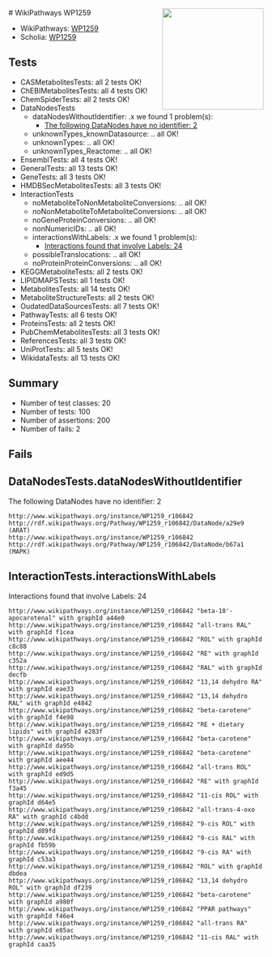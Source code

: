 <img style="float: right; width: 200px" src="https://upload.wikimedia.org/wikipedia/commons/thumb/8/83/Wplogo_with_text_500.png/640px-Wplogo_with_text_500.png" />
# WikiPathways WP1259

* WikiPathways: [WP1259](https://new.wikipathways.org/pathways/WP1259)
* Scholia: [WP1259](https://scholia.toolforge.org/wikipathways/WP1259)
## Tests
* CASMetabolitesTests: all 2 tests OK!
* ChEBIMetabolitesTests: all 4 tests OK!
* ChemSpiderTests: all 2 tests OK!
* DataNodesTests
    * dataNodesWithoutIdentifier: .x we found 1 problem(s):
        * [The following DataNodes have no identifier: 2](#d2d32fa1)
    * unknownTypes_knownDatasource: .. all OK!
    * unknownTypes: .. all OK!
    * unknownTypes_Reactome: .. all OK!
* EnsemblTests: all 4 tests OK!
* GeneralTests: all 13 tests OK!
* GeneTests: all 3 tests OK!
* HMDBSecMetabolitesTests: all 3 tests OK!
* InteractionTests
    * noMetaboliteToNonMetaboliteConversions: .. all OK!
    * noNonMetaboliteToMetaboliteConversions: .. all OK!
    * noGeneProteinConversions: .. all OK!
    * nonNumericIDs: .. all OK!
    * interactionsWithLabels: .x we found 1 problem(s):
        * [Interactions found that involve Labels: 24](#fe97a8db)
    * possibleTranslocations: .. all OK!
    * noProteinProteinConversions: .. all OK!
* KEGGMetaboliteTests: all 2 tests OK!
* LIPIDMAPSTests: all 1 tests OK!
* MetabolitesTests: all 14 tests OK!
* MetaboliteStructureTests: all 2 tests OK!
* OudatedDataSourcesTests: all 7 tests OK!
* PathwayTests: all 6 tests OK!
* ProteinsTests: all 2 tests OK!
* PubChemMetabolitesTests: all 3 tests OK!
* ReferencesTests: all 3 tests OK!
* UniProtTests: all 5 tests OK!
* WikidataTests: all 13 tests OK!


## Summary

* Number of test classes: 20
* Number of tests: 100
* Number of assertions: 200
* Number of fails: 2

## Fails

<a name="d2d32fa1" />

## DataNodesTests.dataNodesWithoutIdentifier

The following DataNodes have no identifier: 2
```
http://www.wikipathways.org/instance/WP1259_r106842 http://rdf.wikipathways.org/Pathway/WP1259_r106842/DataNode/a29e9 (ARAT)
http://www.wikipathways.org/instance/WP1259_r106842 http://rdf.wikipathways.org/Pathway/WP1259_r106842/DataNode/b67a1 (MAPK)
```

<a name="fe97a8db" />

## InteractionTests.interactionsWithLabels

Interactions found that involve Labels: 24
```
http://www.wikipathways.org/instance/WP1259_r106842 "beta-10'-apocarotenal" with graphId a44e0
http://www.wikipathways.org/instance/WP1259_r106842 "all-trans RAL" with graphId f1cea
http://www.wikipathways.org/instance/WP1259_r106842 "ROL" with graphId c8c88
http://www.wikipathways.org/instance/WP1259_r106842 "RE" with graphId c352a
http://www.wikipathways.org/instance/WP1259_r106842 "RAL" with graphId decfb
http://www.wikipathways.org/instance/WP1259_r106842 "13,14 dehydro RA" with graphId eae33
http://www.wikipathways.org/instance/WP1259_r106842 "13,14 dehydro RAL" with graphId e4842
http://www.wikipathways.org/instance/WP1259_r106842 "beta-carotene" with graphId f4e98
http://www.wikipathways.org/instance/WP1259_r106842 "RE + dietary lipids" with graphId e283f
http://www.wikipathways.org/instance/WP1259_r106842 "beta-carotene" with graphId da95b
http://www.wikipathways.org/instance/WP1259_r106842 "beta-carotene" with graphId aee44
http://www.wikipathways.org/instance/WP1259_r106842 "all-trans ROL" with graphId ed9d5
http://www.wikipathways.org/instance/WP1259_r106842 "RE" with graphId f3a45
http://www.wikipathways.org/instance/WP1259_r106842 "11-cis ROL" with graphId d64e5
http://www.wikipathways.org/instance/WP1259_r106842 "all-trans-4-oxo RA" with graphId c4bdd
http://www.wikipathways.org/instance/WP1259_r106842 "9-cis ROL" with graphId d89fd
http://www.wikipathways.org/instance/WP1259_r106842 "9-cis RAL" with graphId fb59b
http://www.wikipathways.org/instance/WP1259_r106842 "9-cis RA" with graphId c53a3
http://www.wikipathways.org/instance/WP1259_r106842 "ROL" with graphId dbdea
http://www.wikipathways.org/instance/WP1259_r106842 "13,14 dehydro ROL" with graphId df239
http://www.wikipathways.org/instance/WP1259_r106842 "beta-carotene" with graphId a980f
http://www.wikipathways.org/instance/WP1259_r106842 "PPAR pathways" with graphId f46e4
http://www.wikipathways.org/instance/WP1259_r106842 "all-trans RA" with graphId e85ac
http://www.wikipathways.org/instance/WP1259_r106842 "11-cis RAL" with graphId caa35
```

